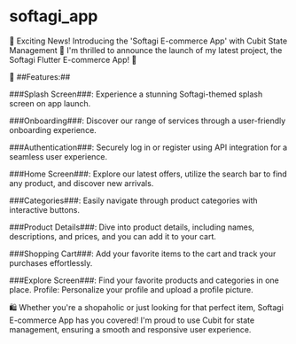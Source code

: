 # softagi_app

🚀 Exciting News! Introducing the 'Softagi E-commerce App' with Cubit State Management 🛒
I'm thrilled to announce the launch of my latest project, the Softagi Flutter E-commerce App! 📱

🌟 ##Features:##

###Splash Screen###: Experience a stunning Softagi-themed splash screen on app launch.

###Onboarding###: Discover our range of services through a user-friendly onboarding experience.

###Authentication###: Securely log in or register using API integration for a seamless user experience.

###Home Screen###: Explore our latest offers, utilize the search bar to find any product, and discover new arrivals.

###Categories###: Easily navigate through product categories with interactive buttons.

###Product Details###: Dive into product details, including names, descriptions, and prices, and you can add it to your cart.

###Shopping Cart###: Add your favorite items to the cart and track your purchases effortlessly.

###Explore Screen###: Find your favorite products and categories in one place.
Profile: Personalize your profile and upload a profile picture.

🛍️ Whether you're a shopaholic or just looking for that perfect item, Softagi E-commerce App has you covered! I'm proud to use Cubit for state management, ensuring a smooth and responsive user experience.
